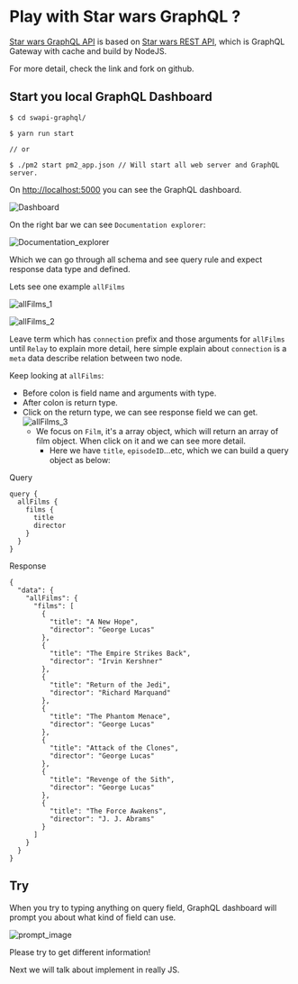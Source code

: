 # Play with Star wars GraphQL ?

[Star wars GraphQL API](https://github.com/graphql/swapi-graphql) is based on [Star wars REST API](https://swapi.co/),
which is GraphQL Gateway with cache and build by NodeJS.

For more detail, check the link and fork on github.

## Start you local GraphQL Dashboard

```
$ cd swapi-graphql/

$ yarn run start

// or

$ ./pm2 start pm2_app.json // Will start all web server and GraphQL server.
```

On [http://localhost:5000](http://localhost:5000) you can see the GraphQL dashboard.

![Dashboard](../gitbook/images/GraphQL_dashboard.png)

On the right bar we can see `Documentation explorer`:

![Documentation_explorer](../gitbook/images/Document_explorer.png)

Which we can go through all schema and see query rule and expect response data type and defined.

Lets see one example `allFilms`

![allFilms_1](../gitbook/images/allFilms_1.png)

![allFilms_2](../gitbook/images/allFilms_2.png)

Leave term which has `connection` prefix and those arguments for `allFilms` until `Relay` to explain more detail,
here simple explain about `connection` is a `meta` data describe relation between two node.

Keep looking at `allFilms`:

- Before colon is field name and arguments with type.
- After colon is return type.
- Click on the return type, we can see response field we can get.
	![allFilms_3](../gitbook/images/allFilms_3.png)
	- We focus on `Film`, it's a array object, which will return an array of film object. When click on it and we can see more detail.
		- Here we have `title`, `episodeID`...etc, which we can build a query object as below:

Query

```
query {
  allFilms {
    films {
      title
      director
    }
  }
}
```

Response

```
{
  "data": {
    "allFilms": {
      "films": [
        {
          "title": "A New Hope",
          "director": "George Lucas"
        },
        {
          "title": "The Empire Strikes Back",
          "director": "Irvin Kershner"
        },
        {
          "title": "Return of the Jedi",
          "director": "Richard Marquand"
        },
        {
          "title": "The Phantom Menace",
          "director": "George Lucas"
        },
        {
          "title": "Attack of the Clones",
          "director": "George Lucas"
        },
        {
          "title": "Revenge of the Sith",
          "director": "George Lucas"
        },
        {
          "title": "The Force Awakens",
          "director": "J. J. Abrams"
        }
      ]
    }
  }
}
```

## Try

When you try to typing anything on query field, GraphQL dashboard will prompt you about what kind of field can use.

![prompt_image](../gitbook/images/prompt_image.png)

Please try to get different information!

Next we will talk about implement in really JS.

